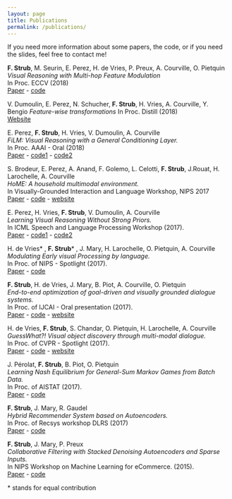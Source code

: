 ```yaml
---
layout: page
title: Publications
permalink: /publications/
---
```


If you need more information about some papers, the code, or if you need the slides, feel free to contact me!

 **F. Strub**, M. Seurin, E. Perez, H. de Vries, P. Preux, A. Courville, O. Pietquin<br/>
*Visual Reasoning with Multi-hop Feature Modulation*<br/>
In Proc. ECCV (2018) <br/>
[Paper](https://arxiv.org/abs/1709.07871) - [code](https://github.com/fstrub95/guesswhat) 

V. Dumoulin, E. Perez, N. Schucher, **F. Strub**, H. Vries, A. Courville, Y. Bengio
*Feature-wise transformations*
In Proc. Distill (2018) <br/>
[Website](https://distill.pub/2018/feature-wise-transformations/) 

E. Perez, **F. Strub**, H. Vries, V. Dumoulin, A. Courville <br/>
*FiLM: Visual Reasoning with a General Conditioning Layer.* <br/>
In Proc. AAAI - Oral (2018) <br/>
[Paper](https://arxiv.org/abs/1709.07871) - [code1](https://github.com/ethanjperez/film) - [code2](https://github.com/GuessWhatGame/clevr)

S. Brodeur, E. Perez, A. Anand, F. Golemo, L. Celotti, **F. Strub**, J.Rouat, H. Larochelle, A. Courville <br/>
*HoME: A household multimodal environment.* <br/>
In Visually-Grounded Interaction and Language Workshop, NIPS 2017 <br/>
[Paper](https://arxiv.org/abs/1711.11017) - [code](https://github.com/HoME-Platform/home-platform) - [website](https://home-platform.github.io/)

E. Perez, H. Vries, **F. Strub**, V. Dumoulin, A. Courville <br/>
*Learning Visual Reasoning Without Strong Priors.* <br/>
In ICML Speech and Language Processing Workshop (2017). <br/>
[Paper](https://arxiv.org/abs/1707.03017) - [code1](https://github.com/ethanjperez/film) - [code2](https://github.com/GuessWhatGame/clevr)

H. de Vries\* , **F. Strub**\* , J. Mary, H. Larochelle, O. Pietquin, A. Courville <br/>
*Modulating Early visual Processing by language.* <br/>
In Proc. of NIPS - Spotlight (2017). <br/>
[Paper](https://arxiv.org/abs/1707.00683) - [code](https://github.com/GuessWhatGame) 

**F. Strub**, H. de Vries, J. Mary, B. Piot, A. Courville, O. Pietquin <br/>
*End-to-end optimization of goal-driven and visually grounded dialogue systems.* <br/>
In Proc. of IJCAI  - Oral presentation (2017).<br/>
[Paper](https://arxiv.org/abs/1703.05423) - [code](https://github.com/GuessWhatGame/guesswhat) - [website](https://guesswhat.ai/)

H. de Vries, **F. Strub**, S. Chandar, O. Pietquin, H. Larochelle, A. Courville <br/>
*GuessWhat?! Visual object discovery through multi-modal dialogue.* <br/>
In Proc. of CVPR - Spotlight (2017). <br/>
[Paper](https://arxiv.org/abs/1611.08481) - [code](https://github.com/GuessWhatGame/guesswhat) - [website](https://guesswhat.ai/)

J. Pérolat, **F. Strub**, B. Piot, O. Pietquin <br/>
*Learning Nash Equilibrium for General-Sum Markov Games from Batch Data.* <br/>
In Proc. of AISTAT (2017). <br/>
[Paper](https://arxiv.org/abs/1606.08718) - [code](https://github.com/fstrub95/nashnetwork)

**F. Strub**, J. Mary, R. Gaudel <br/>
*Hybrid Recommender System based on Autoencoders.* <br/>
In Proc. of Recsys workshop DLRS (2017) <br/>
[Paper](https://arxiv.org/abs/1606.07659) - [code](https://github.com/fstrub95/Autoencoders_cf) 

**F. Strub**, J. Mary, P. Preux <br/> 
*Collaborative Filtering with Stacked Denoising Autoencoders and Sparse Inputs.* <br/>
In NIPS Workshop on Machine Learning for eCommerce. (2015). <br/>
[Paper](https://hal.archives-ouvertes.fr/hal-01256422/document) - [code](https://github.com/fstrub95/Autoencoders_cf)

\* stands for equal contribution
